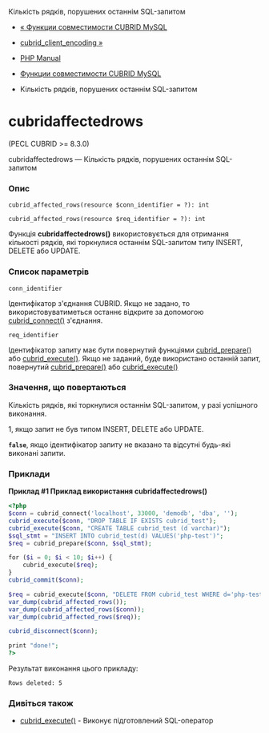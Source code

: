 Кількість рядків, порушених останнім SQL-запитом

-   [« Функции совместимости CUBRID MySQL](cubridmysql.cubrid.html)
    
-   [cubrid\_client\_encoding »](function.cubrid-client-encoding.html)
    
-   [PHP Manual](index.html)
    
-   [Функции совместимости CUBRID MySQL](cubridmysql.cubrid.html)
    
-   Кількість рядків, порушених останнім SQL-запитом
    

# cubridaffectedrows

(PECL CUBRID >= 8.3.0)

cubridaffectedrows — Кількість рядків, порушених останнім SQL-запитом

### Опис

```methodsynopsis
cubrid_affected_rows(resource $conn_identifier = ?): int
```

```methodsynopsis
cubrid_affected_rows(resource $req_identifier = ?): int
```

Функція **cubridaffectedrows()** використовується для отримання кількості рядків, які торкнулися останнім SQL-запитом типу INSERT, DELETE або UPDATE.

### Список параметрів

`conn_identifier`

Ідентифікатор з'єднання CUBRID. Якщо не задано, то використовуватиметься останнє відкрите за допомогою [cubrid\_connect()](function.cubrid-connect.html) з'єднання.

`req_identifier`

Ідентифікатор запиту має бути повернутий функціями [cubrid\_prepare()](function.cubrid-prepare.html) або [cubrid\_execute()](function.cubrid-execute.html). Якщо не заданий, буде використано останній запит, повернутий [cubrid\_prepare()](function.cubrid-prepare.html) або [cubrid\_execute()](function.cubrid-execute.html)

### Значення, що повертаються

Кількість рядків, які торкнулися останнім SQL-запитом, у разі успішного виконання.

1, якщо запит не був типом INSERT, DELETE або UPDATE.

**`false`**, якщо ідентифікатор запиту не вказано та відсутні будь-які виконані запити.

### Приклади

**Приклад #1 Приклад використання **cubridaffectedrows()****

```php
<?php
$conn = cubrid_connect('localhost', 33000, 'demodb', 'dba', '');
cubrid_execute($conn, "DROP TABLE IF EXISTS cubrid_test");
cubrid_execute($conn, "CREATE TABLE cubrid_test (d varchar)");
$sql_stmt = "INSERT INTO cubrid_test(d) VALUES('php-test')";
$req = cubrid_prepare($conn, $sql_stmt);

for ($i = 0; $i < 10; $i++) {
    cubrid_execute($req);
}
cubrid_commit($conn);

$req = cubrid_execute($conn, "DELETE FROM cubrid_test WHERE d='php-test'", CUBRID_ASYNC);
var_dump(cubrid_affected_rows());
var_dump(cubrid_affected_rows($conn));
var_dump(cubrid_affected_rows($req));

cubrid_disconnect($conn);

print "done!";
?>
```

Результат виконання цього прикладу:

```
Rows deleted: 5
```

### Дивіться також

-   [cubrid\_execute()](function.cubrid-execute.html) - Виконує підготовлений SQL-оператор